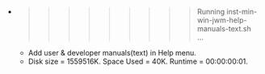 * >>>>>>>>> Running inst-min-win-jwm-help-manuals-text.sh ...
  * Add user & developer manuals(text) in Help menu.
  * Disk size = 1559516K. Space Used = 40K. Runtime = 00:00:00:01.
